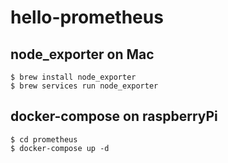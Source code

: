 # hello-prometheus

## node_exporter on Mac

```shell
$ brew install node_exporter
$ brew services run node_exporter
```

## docker-compose on raspberryPi
```shell
$ cd prometheus
$ docker-compose up -d
```
